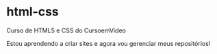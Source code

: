 # html-css
Curso de HTML5 e CSS do CursoemVideo

Estou aprendendo a criar sites e agora vou gerenciar meus repositórios!